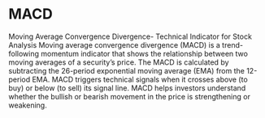 # MACD
Moving Average Convergence Divergence- Technical Indicator for Stock Analysis
Moving average convergence divergence (MACD) is a trend-following momentum indicator that shows the relationship between two moving averages of a security’s price. The MACD is calculated by subtracting the 26-period exponential moving average (EMA) from the 12-period EMA.
MACD triggers technical signals when it crosses above (to buy) or below (to sell) its signal line.
MACD helps investors understand whether the bullish or bearish movement in the price is strengthening or weakening.
